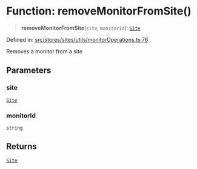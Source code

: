 # Function: removeMonitorFromSite()

> **removeMonitorFromSite**(`site`, `monitorId`): [`Site`](../../../../../../shared/types/interfaces/Site.md)

Defined in: [src/stores/sites/utils/monitorOperations.ts:76](https://github.com/Nick2bad4u/Uptime-Watcher/blob/dca5483e793478722cd3e6e125cafcec5fc771f0/src/stores/sites/utils/monitorOperations.ts#L76)

Removes a monitor from a site

## Parameters

### site

[`Site`](../../../../../../shared/types/interfaces/Site.md)

### monitorId

`string`

## Returns

[`Site`](../../../../../../shared/types/interfaces/Site.md)
